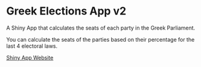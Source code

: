 # Greek Elections App v2

A Shiny App that calculates the seats of each party in the Greek Parliament.

You can calculate the seats of the parties based on their percentage for the last 4 electoral laws.


[Shiny App Website](https://stesiam.shinyapps.io/Greek-Elections-App/)
